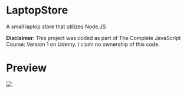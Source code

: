# LaptopStore
A small laptop store that utilizes Node.JS

**Disclaimer**: This project was coded as part of The Complete JavaScript Course: Version 1 on Udemy. I claim no ownership of this code.

# Preview
![](/previews/preview1.png)
